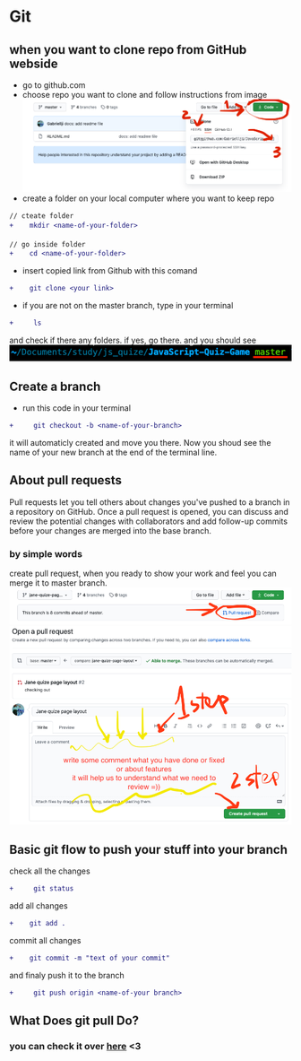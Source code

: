 # Git

## when you want to clone repo from GitHub webside
* go to github.com 
* choose repo you want to clone and follow instructions from image
![Screenshot](./assets/readme-img/git.png)
* create a folder on your local computer where you want to keep repo
```diff
// cteate folder
+    mkdir <name-of-your-folder>

// go inside folder
+    cd <name-of-your-folder>
```
* insert copied link from Github with this comand
```diff
+    git clone <your link>
``` 
* if you are not on the master branch, type in your terminal
```diff
+     ls
```
and check if there any folders. if yes, go there. and you should see 
![Screenshot](./assets/readme-img/term.png)

## Create a branch

* run this code in your terminal
```diff
+     git checkout -b <name-of-your-branch>
```
it will automaticly created and move you there. Now you shoud see
the name of your new branch at the end of the terminal line.


## About pull requests

Pull requests let you tell others about changes you've pushed to a branch in a repository on GitHub. Once a pull request is opened, you can discuss and review the potential changes with collaborators and add follow-up commits before your changes are merged into the base branch.

### by simple words ### 
create pull request, when you ready to show your work and feel you can merge it to master branch.
![Screenshot](./assets/readme-img/rullreq.png)
![Screenshot](./assets/readme-img/pullreq.png)




## Basic git flow to push your stuff into your branch

check all the changes
```diff
+     git status
```
add all changes

```diff
+    git add .
```
commit all changes

```diff
+    git commit -m "text of your commit"
```  
and finaly push it to the branch
```diff
+     git push origin <name-of-your branch>
```


## What Does git pull Do?

### you can check it over [here](https://github.com/git-guides/git-pull) <3